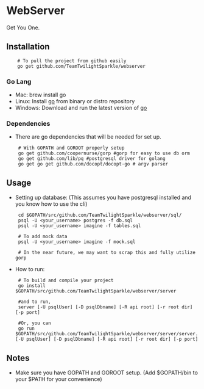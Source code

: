 # WebServer
Get You One.

## Installation

        # To pull the project from github easily
        go get github.com/TeamTwilightSparkle/webserver

### Go Lang
 - Mac: brew install go
 - Linux: Install [go](http://golang.org/doc/install) from binary or distro repository 
 - Windows: Download and run the latest version of [go](http://golang.org/doc/install)

### Dependencies
 - There are go dependencies that will be needed for set up.

        # With GOPATH and GOROOT properly setup
        go get github.com/coopernurse/gorp #gorp for easy to use db orm
        go get github.com/lib/pq #postgresql driver for golang
        go get go get github.com/docopt/docopt-go # argv parser

## Usage
 - Setting up database: (This assumes you have postgresql installed and you know how to use the cli)
 
        cd $GOPATH/src/github.com/TeamTwilightSparkle/webserver/sql/
        psql -U <your_username> postgres -f db.sql
        psql -U <your_username> imagine -f tables.sql
        
        # To add mock data
        psql -U <your_username> imagine -f mock.sql
        
        # In the near future, we may want to scrap this and fully utilize gorp
    
 - How to run:
 
        # To build and compile your project
        go install $GOPATH/src/github.com/TeamTwilightSparkle/webserver/server
        
        #and to run, 
        server [-U psqlUser] [-D psqlDbname] [-R api root] [-r root dir] [-p port]
        
        #Or, you can
        go run $GOPATH/src/github.com/TeamTwilightSparkle/webserver/server/server.go [-U psqlUser] [-D psqlDbname] [-R api root] [-r root dir] [-p port]

## Notes
 - Make sure you have GOPATH and GOROOT setup. (Add $GOPATH/bin to your $PATH for your convenience)

